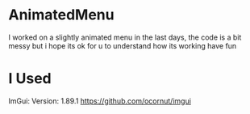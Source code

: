 # AnimatedMenu
I worked on a slightly animated menu in the last days,
the code is a bit messy but i hope its ok for u to understand how its working
have fun

# I Used
ImGui: Version: 1.89.1 https://github.com/ocornut/imgui
